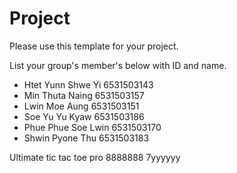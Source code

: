 Project
=============
Please use this template for your project.

List your group's member's below with ID and name.
- Htet Yunn Shwe Yi         6531503143
- Min Thuta Naing           6531503157
- Lwin Moe Aung             6531503151
- Soe Yu Yu Kyaw            6531503186
- Phue Phue Soe Lwin        6531503170
- Shwin Pyone Thu           6531503183

Ultimate tic tac toe pro
8888888 7yyyyyy

